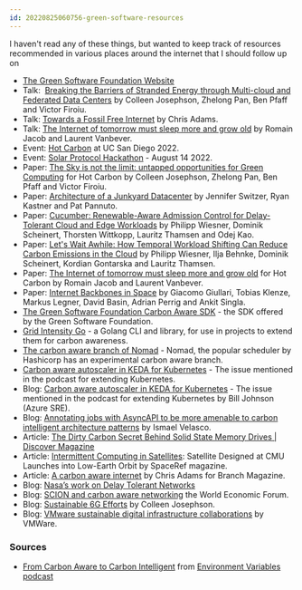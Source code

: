 ```yaml
---
id: 20220825060756-green-software-resources
---
```


I haven't read any of these things, but wanted to keep track of resources recommended in various places around the internet that I should follow up on

- [The Green Software Foundation Website](https://greensoftware.foundation/)
- Talk:  [Breaking the Barriers of Stranded Energy through Multi-cloud and Federated Data Centers](https://www.youtube.com/watch?v=WcoJKUkH690) by Colleen Josephson, Zhelong Pan, Ben Pfaff and Victor Firoiu.
- Talk: [Towards a Fossil Free Internet](https://ripe84.ripe.net/archives/video/751/) by Chris Adams.
- Talk: [The Internet of tomorrow must sleep more and grow old](https://www.youtube.com/watch?v=EUprOJTvQ84) by Romain Jacob and Laurent Vanbever.
- Event: [Hot Carbon](https://hotcarbon.org/program/) at UC San Diego 2022.
- Event: [Solar Protocol Hackathon](https://www.eventbrite.com/e/solar-protocol-hackathon-tickets-383526487047) - August 14 2022.
- Paper: [The Sky is not the limit: untapped opportunities for Green Computing](https://hotcarbon.org/pdf/hotcarbon22-josephson.pdf) for Hot Carbon by Colleen Josephson, Zhelong Pan, Ben Pfaff and Victor Firoiu.
- Paper: [Architecture of a Junkyard Datacenter](https://arxiv.org/abs/2110.06870v1) by Jennifer Switzer, Ryan Kastner and Pat Pannuto.
- Paper: [Cucumber: Renewable-Aware Admission Control for Delay-Tolerant Cloud and Edge Workloads](https://arxiv.org/abs/2205.02895) by Philipp Wiesner, Dominik Scheinert, Thorsten Wittkopp, Lauritz Thamsen and Odej Kao.
- Paper: [Let's Wait Awhile: How Temporal Workload Shifting Can Reduce Carbon Emissions in the Cloud](https://arxiv.org/abs/2110.13234) by Philipp Wiesner, Ilja Behnke, Dominik Scheinert, Kordian Gontarska and Lauritz Thamsen.
- Paper: [The Internet of tomorrow must sleep more and grow old](https://hotcarbon.org/pdf/hotcarbon22-jacob.pdf) for Hot Carbon by Romain Jacob and Laurent Vanbever.
- Paper: [Internet Backbones in Space](https://dl.acm.org/doi/abs/10.1145/3390251.3390256) by Giacomo Giullari, Tobias Klenze, Markus Legner, David Basin, Adrian Perrig and Ankit Singla.
- [The Green Software Foundation Carbon Aware SDK](https://github.com/Green-Software-Foundation/carbon-aware-sdk) - the SDK offered by the Green Software Foundation.
- [Grid Intensity Go](https://developers.thegreenwebfoundation.org/grid-intensity-cli/overview/) - a Golang CLI and library, for use in projects to extend them for carbon awareness.
- [The carbon aware branch of Nomad](https://github.com/hashicorp/nomad/blob/h-carbon-meta/CARBON.md) - Nomad, the popular scheduler by Hashicorp has an experimental carbon aware branch.
- [Carbon aware autoscaler in KEDA for Kubernetes](https://github.com/kedacore/keda/issues/3467) - The issue mentioned in the podcast for extending Kubernetes.
- Blog: [Carbon aware autoscaler in KEDA for Kubernetes](https://devblogs.microsoft.com/sustainable-software/carbon-aware-kubernetes/) - The issue mentioned in the podcast for extending Kubernetes by Bill Johnson (Azure SRE).
- Blog: [Annotating jobs with AsyncAPI to be more amenable to carbon intelligent architecture patterns](https://ismaelvelasco.dev/could-asyncapi-make-a-dent-on-climate-change) by Ismael Velasco.
- Article: [The Dirty Carbon Secret Behind Solid State Memory Drives | Discover Magazine](https://www.discovermagazine.com/technology/the-dirty-carbon-secret-behind-solid-state-memory-drives)
- Article: [Intermittent Computing in Satellites](https://spaceref.com/press-release/satellite-designed-at-cmu-launches-into-low-earth-orbit/): Satellite Designed at CMU Launches into Low-Earth Orbit by SpaceRef magazine.
- Article: [A carbon aware internet](https://branch.climateaction.tech/issues/issue-2/a-carbon-aware-internet/) by Chris Adams for Branch Magazine.
- Blog: [Nasa’s work on Delay Tolerant Networks](https://www.nasa.gov/directorates/heo/scan/engineering/technology/disruption_tolerant_networking_overview/)
- Blog: [SCION and carbon aware networking](https://www.weforum.org/agenda/2021/03/internet-carbon-emissions-data-path-scion/) the World Economic Forum.
- Blog: [Sustainable 6G Efforts](https://octo.vmware.com/the-path-toward-sustainable-6g/) by Colleen Josephson.
- Blog: [VMware sustainable digital infrastructure collaborations](https://news.vmware.com/sustainability/national-science-foundation-sustainable-infrastructure) by VMWare.

### Sources

- [From Carbon Aware to Carbon Intelligent](https://pca.st/edz3qg9n) from [Environment Variables podcast](https://podcasts.bcast.fm/environment-variables)
